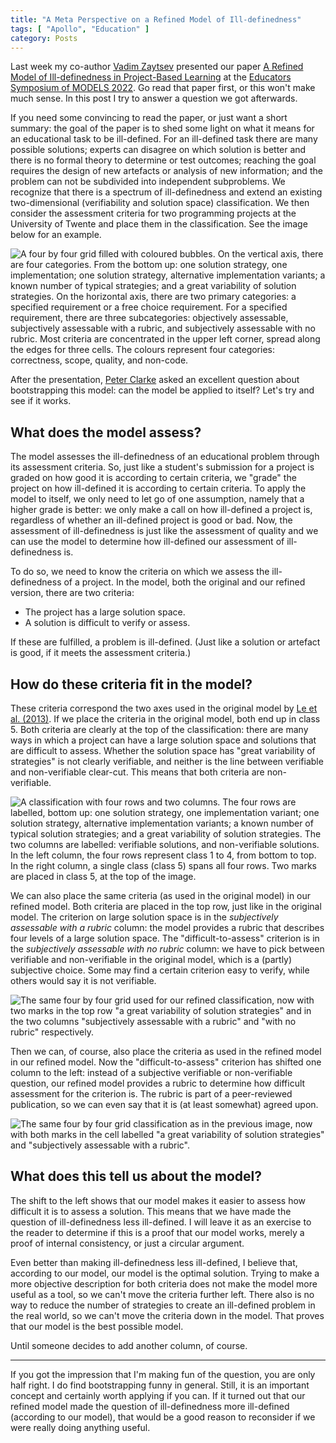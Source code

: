 ```yaml
---
title: "A Meta Perspective on a Refined Model of Ill-definedness"
tags: [ "Apollo", "Education" ]
category: Posts
---
```


Last week my co-author [Vadim Zaytsev](https://grammarware.net) presented our paper [A Refined Model of Ill-definedness in Project-Based Learning](/research/ill-definedness_edusymp2022) at the [Educators Symposium of MODELS 2022](https://conf.researchr.org/track/models-2022/models-2022-educators-symposium). Go read that paper first, or this won't make much sense. In this post I try to answer a question we got afterwards.

If you need some convincing to read the paper, or just want a short summary: the goal of the paper is to shed some light on what it means for an educational task to be ill-defined. For an ill-defined task there are many possible solutions; experts can disagree on which solution is better and there is no formal theory to determine or test outcomes; reaching the goal requires the design of new artefacts or analysis of new information; and the problem can not be subdivided into independent subproblems. We recognize that there is a spectrum of ill-definedness and extend an existing two-dimensional (verifiability and solution space) classification. We then consider the assessment criteria for two programming projects at the University of Twente and place them in the classification. See the image below for an example.

![A four by four grid filled with coloured bubbles. On the vertical axis, there are four categories. From the bottom up: one solution strategy, one implementation; one solution strategy, alternative implementation variants; a known number of typical strategies; and a great variability of solution strategies. On the horizontal axis, there are two primary categories: a specified requirement or a free choice requirement. For a specified requirement, there are three subcategories: objectively assessable, subjectively assessable with a rubric, and subjectively assessable with no rubric. Most criteria are concentrated in the upper left corner, spread along the edges for three cells. The colours represent four categories: correctness, scope, quality, and non-code.]({attach}criteria_ss.png "Our refined classification of assessment criteria in the programming project of Technical Computer Science's second module.")

After the presentation, [Peter Clarke](https://www.cis.fiu.edu/faculty-staff/clarke-peter-j/) asked an excellent question about bootstrapping this model: can the model be applied to itself? Let's try and see if it works.

## What does the model assess?

The model assesses the ill-definedness of an educational problem through its assessment criteria. So, just like a student's submission for a project is graded on how good it is according to certain criteria, we "grade" the project on how ill-defined it is according to certain criteria. To apply the model to itself, we only need to let go of one assumption, namely that a higher grade is better: we only make a call on how ill-defined a project is, regardless of whether an ill-defined project is good or bad. Now, the assessment of ill-definedness is just like the assessment of quality and we can use the model to determine how ill-defined our assessment of ill-definedness is.

To do so, we need to know the criteria on which we assess the ill-definedness of a project. In the model, both the original and our refined version, there are two criteria:

- The project has a large solution space.
- A solution is difficult to verify or assess.

If these are fulfilled, a problem is ill-defined. (Just like a solution or artefact is good, if it meets the assessment criteria.)

## How do these criteria fit in the model?

These criteria correspond the two axes used in the original model by [Le et al. (2013)](https://doi.org/10.1109/TLT.2013.16). If we place the criteria in the original model, both end up in class 5. Both criteria are clearly at the top of the classification: there are many ways in which a project can have a large solution space and solutions that are difficult to assess. Whether the solution space has "great variability of strategies" is not clearly verifiable, and neither is the line between verifiable and non-verifiable clear-cut. This means that both criteria are non-verifiable.

![A classification with four rows and two columns. The four rows are labelled, bottom up: one solution strategy, one implementation variant; one solution strategy, alternative implementation variants; a known number of typical solution strategies; and a great variability of solution strategies. The two columns are labelled: verifiable solutions, and non-verifiable solutions. In the left column, the four rows represent class 1 to 4, from bottom to top. In the right column, a single class (class 5) spans all four rows. Two marks are placed in class 5, at the top of the image.]({attach}image-20221029104708341.png "Criteria of the original model presented in the original model.")

We can also place the same criteria (as used in the original model) in our refined model. Both criteria are placed in the top row, just like in the original model. The criterion on large solution space is in the *subjectively assessable with a rubric* column: the model provides a rubric that describes four levels of a large solution space. The "difficult-to-assess" criterion is in the *subjectively assessable with no rubric* column: we have to pick between verifiable and non-verifiable in the original model, which is a (partly) subjective choice. Some may find a certain criterion easy to verify, while others would say it is not verifiable.

![The same four by four grid used for our refined classification, now with two marks in the top row "a great variability of solution strategies" and in the two columns "subjectively assessable with a rubric" and "with no rubric" respectively.]({attach}image-20221029111742050.png "Criteria of the original model presented in the refined model.")

Then we can, of course, also place the criteria as used in the refined model in our refined model. Now the "difficult-to-assess" criterion has shifted one column to the left: instead of a subjective verifiable or non-verifiable question, our refined model provides a rubric to determine how difficult assessment for the criterion is. The rubric is part of a peer-reviewed publication, so we can even say that it is (at least somewhat) agreed upon.

![The same four by four grid classification as in the previous image, now with both marks in the cell labelled "a great variability of solution strategies" and "subjectively assessable with a rubric".]({attach}image-20221029112951208.png "Criteria of the refined model presented in the refined model.")

## What does this tell us about the model?

The shift to the left shows that our model makes it easier to assess how difficult it is to assess a solution. This means that we have made the question of ill-definedness less ill-defined. I will leave it as an exercise to the reader to determine if this is a proof that our model works, merely a proof of internal consistency, or just a circular argument.

Even better than making ill-definedness less ill-defined, I believe that, according to our model, our model is the optimal solution. Trying to make a more objective description for both criteria does not make the model more useful as a tool, so we can't move the criteria further left. There also is no way to reduce the number of strategies to create an ill-defined problem in the real world, so we can't move the criteria down in the model. That proves that our model is the best possible model. 

Until someone decides to add another column, of course.

---

If you got the impression that I'm making fun of the question, you are only half right. I do find bootstrapping funny in general. Still, it is an important concept and certainly worth applying if you can. If it turned out that our refined model made the question of ill-definedness more ill-defined (according to our model), that would be a good reason to reconsider if we were really doing anything useful.
